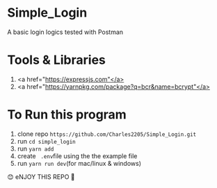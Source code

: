 # Simple_Login
A basic login logics tested with Postman
# Tools & Libraries
1. <a href="https://expressjs.com"</a>
2. <a href="https://yarnpkg.com/package?q=bcr&name=bcrypt"</a>



# To Run this program

1. clone repo ```https://github.com/Charles2205/Simple_Login.git```
2. run ```cd simple_login``` 
3. run ```yarn add```
4. create ``` .env```file using the the example file
5. run ```yarn run dev```(for mac/linux & windows)

😊 eNJOY THIS REPO 💫